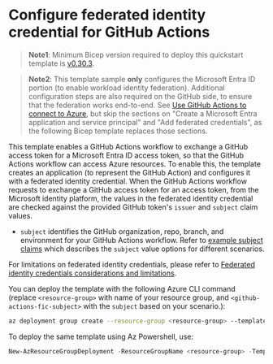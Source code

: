# Configure federated identity credential for GitHub Actions

> **Note1**: Minimum Bicep version required to deploy this quickstart template is [v0.30.3](https://github.com/Azure/bicep/releases/tag/v0.30.3).

> **Note2**: This template sample **only** configures the Microsoft Entra ID portion (to enable workload identity federation). Additional configuration steps are also required on the GitHub side, to ensure that the federation works end-to-end. See [Use GitHub Actions to connect to Azure](https://learn.microsoft.com/azure/developer/github/connect-from-azure?tabs=azure-cli%2Cwindows#use-the-azure-login-action-with-openid-connect), but skip the sections on "Create a Microsoft Entra application and service principal" and "Add federated credentials", as the following Bicep template replaces those sections.

This template enables a GitHub Actions workflow to exchange a GitHub access token for a Microsoft Entra ID access token, so that the GitHub Actions workflow can access Azure resources. To enable this, the template creates an application (to represent the GitHub Action) and configures it with a federated identity credential. When the GitHub Actions workflow requests to exchange a GitHub access token for an access token, from the Microsoft identity platform, the values in the federated identity credential are checked against the provided GitHub token's `issuer` and `subject` claim values.

* `subject` identifies the GitHub organization, repo, branch, and environment for your GitHub Actions workflow. Refer to [example subject claims](https://docs.github.com/actions/deployment/security-hardening-your-deployments/about-security-hardening-with-openid-connect#example-subject-claims) which describes the `subject` value options for different scenarios.

For limitations on federated identity credentials, please refer to [Federated identity credentials considerations and limitations](https://learn.microsoft.com/entra/workload-id/workload-identity-federation-considerations).

You can deploy the template with the following Azure CLI command (replace `<resource-group>` with name of your resource group, and `<github-actions-fic-subject>` with the `subject` based on your scenario.):

```sh
az deployment group create --resource-group <resource-group> --template-file main.bicep --parameter githubActionsFicSubject='<github-actions-fic-subject>'
```

To deploy the same template using Az Powershell, use:

```powershell
New-AzResourceGroupDeployment -ResourceGroupName <resource-group> -TemplateFile .\main.bicep -githubActionsFicSubject '<github-actions-fic-subject>'
```